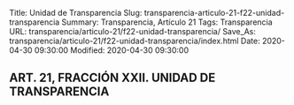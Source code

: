 Title: Unidad de Transparencia
Slug: transparencia-articulo-21-f22-unidad-transparencia
Summary: Transparencia, Artículo 21
Tags: Transparencia
URL: transparencia/articulo-21/f22-unidad-transparencia/
Save_As: transparencia/articulo-21/f22-unidad-transparencia/index.html
Date: 2020-04-30 09:30:00
Modified: 2020-04-30 09:30:00


## ART. 21, FRACCIÓN XXII. UNIDAD DE TRANSPARENCIA



